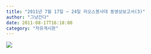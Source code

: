 ```yaml
---
title: "2011년 7월 17일 ~ 24일 라오스봉사대 동영상보고서(3)"
author: "그냥간다"
date: 2011-08-17T16:18:00
category: "자유게시판"
---
```


![](/files/attach/common/tpl/images/blank.gif)
